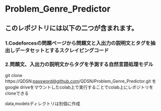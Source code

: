 # Problem_Genre_Predictor

## このレポジトリには以下の二つが含まれます。

### 1.Codeforcesの問題ページから問題文と入出力の説明文とタグを抽出しデータセットとするスクレイピングコード

### 2.問題文、入出力の説明文からタグを予測する自然言語処理モデル

git clone  https://QDSN:password@github.com/QDSN/Problem_Genre_Predictor.git
をgoogle driveをマウントしたcolab上で実行することでcolab上にレポジトリをcloneできる

data,modelsディレクトリは別個に作成
